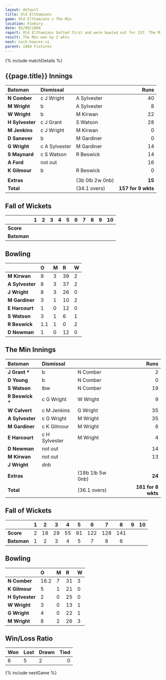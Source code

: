 ```yaml
---
layout: default
title: Old Elthamians
game: Old Elthamians v The Min
location: Foxbury
date: 02/09/1984
report: Old Elthamians batted first and were bowled out for 157. The Min replied with 161 for 8 wkts.
result: The Min won by 2 wkts
next: nick-hoares-xi
parent: 1984 Fixtures
---
```


{% include matchDetails %}

## {{page.title}} Innings

| Batsman | Dismissal |  | Runs |
|:---|:---|---|---:|
| **N Comber** | c J Wright | A Sylvester | 40 |
| **M Wright** | b | A Sylvester | 8 |
| **W Wright** | b | M Kirwan | 22 |
| **H Sylvester** | c J Grant | S Watson | 28 |
| **M Jenkins** | c J Wright | M Kirwan | 0 |
| **D Sanever** | b | M Gardiner | 0 |
| **G Wright** | c A Sylvester | M Gardiner | 14 |
| **S Maynard** | c S Watson | R Beswick | 14 |
| **A Ford**  | not out |  | 16 |
| **K Gilmour**  | b | R Beswick | 0 |
|  |  |  |  |
| **Extras** | | (3b 0lb 2w 0nb) | **15** |
| **Total** | | (34.1 overs) | **157 for 9 wkts** |

## Fall of Wickets

| | 1 | 2 | 3 | 4 | 5 | 6 | 7 | 8 | 9 | 10 |
|---|:---:|:---:|:---:|:---:|:---:|:---:|:---:|:---:|:---:|:---:|
| **Score** |  |  |  |  |  |  |  |  |  |  |
| **Batsman** |  |  |  |  |  |  |  |  |  |  |

## Bowling

| | O | M | R | W |
|---|:---|:---|:---|:---|
| **M Kirwan** | 9 | 3 | 39 | 2 |
| **A Sylvester** | 8 | 3 | 37 | 2 |
| **J Wright** | 8 | 3 | 26 | 0 |
| **M Gardiner** | 3 | 1 | 10 | 2 |
| **E Harcourt** | 1 | 0 | 12 | 0 |
| **S Watson** | 3 | 1 | 6 | 1 |
| **R Beswick** | 1.1 | 1 | 0 | 2 |
| **D Newman** | 1 | 0 | 12 | 0 |

## The Min Innings

| Batsman | Dismissal |  | Runs |
|:---|:---|---|---:|
| **J Grant &#8224;** | b | N Comber | 2 |
| **D Young** | b | N Comber | 0 |
| **S Watson** | lbw | N Comber | 19 |
| **R Beswick &#42;** | c G Wright | W Wright | 9 |
| **W Calvert** | c M Jenkins | G Wright | 35 |
| **A Sylvester** | c G Wright | M Wright | 35 |
| **M Gardiner** | c K Gilmour | M Wright | 6 |
| **E Harcourt** | c H Sylvester | M Wright | 4 |
| **D Newman** | not out | | 14 |
| **M Kirwan** | not out |  | 13 |
| **J Wright** | dnb |  |  |
| **Extras** | | (18b 1lb 5w 0nb) | **24** |
| **Total** | | (36.1 overs) | **161 for 8 wkts** |

## Fall of Wickets

| | 1 | 2 | 3 | 4 | 5 | 6 | 7 | 8 | 9 | 10 |
|---|:---:|:---:|:---:|:---:|:---:|:---:|:---:|:---:|:---:|:---:|
| **Score** | 2 | 18 | 29 | 55 | 91 | 122 | 128 | 141 |  |  |
| **Batsman** | 1 | 2 | 3 | 4 | 5 | 7 |  8 | 6 |  |  |

## Bowling

| | O | M | R | W |
|---|:---|:---|:---|:---|
| **N Comber** | 16.2 | 7 | 31 | 3 |
| **K Gilmour** | 5 | 1 | 21 | 0 |
| **H Sylvester** | 2 | 0 | 25 | 0 |
| **W Wright** | 3 | 0 | 13 | 1 |
| **G Wright** | 4 | 0 | 22 | 1 |
| **M Wright** | 8 | 2 | 26 | 3 |  

## Win/Loss Ratio

| Won | Lost | Drawn | Tied |
|:---|:---|:---|---:|
| 6 | 5 | 2 | 0 |

{% include nextGame %}